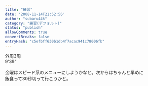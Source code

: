```yaml
---
title: "練習"
date: '2008-11-14T21:52:56'
author: "subaru44k"
category: "練習(デフォルト)"
status: "publish"
allowComments: true
convertBreaks: false
entryHash: "c5efbff630b1db4f7acac941c78006fb"
---
```

外周3周<br>
9'39"<br>
<br>
金曜はスピード系のメニューにしようかなと。次からはちゃんと早めに<br>
飯食って30秒切って行こうかと。
